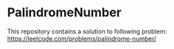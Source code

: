 # PalindromeNumber
This repository contains a solution to following problem: 
https://leetcode.com/problems/palindrome-number/
